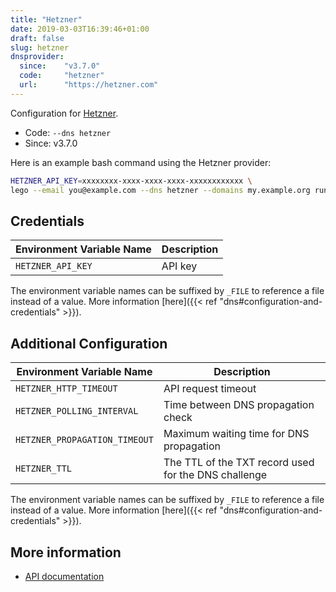 ```yaml
---
title: "Hetzner"
date: 2019-03-03T16:39:46+01:00
draft: false
slug: hetzner
dnsprovider:
  since:    "v3.7.0"
  code:     "hetzner"
  url:      "https://hetzner.com"
---
```


<!-- THIS DOCUMENTATION IS AUTO-GENERATED. PLEASE DO NOT EDIT. -->
<!-- providers/dns/hetzner/hetzner.toml -->
<!-- THIS DOCUMENTATION IS AUTO-GENERATED. PLEASE DO NOT EDIT. -->


Configuration for [Hetzner](https://hetzner.com).


<!--more-->

- Code: `--dns hetzner`
- Since: v3.7.0


Here is an example bash command using the Hetzner provider:

```bash
HETZNER_API_KEY=xxxxxxxx-xxxx-xxxx-xxxx-xxxxxxxxxxxx \
lego --email you@example.com --dns hetzner --domains my.example.org run
```




## Credentials

| Environment Variable Name | Description |
|-----------------------|-------------|
| `HETZNER_API_KEY` | API key |

The environment variable names can be suffixed by `_FILE` to reference a file instead of a value.
More information [here]({{< ref "dns#configuration-and-credentials" >}}).


## Additional Configuration

| Environment Variable Name | Description |
|--------------------------------|-------------|
| `HETZNER_HTTP_TIMEOUT` | API request timeout |
| `HETZNER_POLLING_INTERVAL` | Time between DNS propagation check |
| `HETZNER_PROPAGATION_TIMEOUT` | Maximum waiting time for DNS propagation |
| `HETZNER_TTL` | The TTL of the TXT record used for the DNS challenge |

The environment variable names can be suffixed by `_FILE` to reference a file instead of a value.
More information [here]({{< ref "dns#configuration-and-credentials" >}}).




## More information

- [API documentation](https://dns.hetzner.com/api-docs)

<!-- THIS DOCUMENTATION IS AUTO-GENERATED. PLEASE DO NOT EDIT. -->
<!-- providers/dns/hetzner/hetzner.toml -->
<!-- THIS DOCUMENTATION IS AUTO-GENERATED. PLEASE DO NOT EDIT. -->
